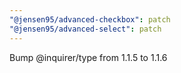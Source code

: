 ```yaml
---
"@jensen95/advanced-checkbox": patch
"@jensen95/advanced-select": patch
---
```


Bump @inquirer/type from 1.1.5 to 1.1.6

